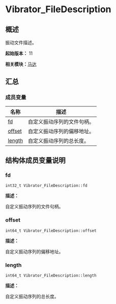 # Vibrator_FileDescription


## 概述

振动文件描述。

**起始版本：** 11

**相关模块：**[马达](_vibrator.md)


## 汇总


### 成员变量

| 名称 | 描述 |
| -------- | -------- |
| [fd](#fd) | 自定义振动序列的文件句柄。  |
| [offset](#offset) | 自定义振动序列的偏移地址。 |
| [length](#length) | 自定义振动序列的总长度。 |


## 结构体成员变量说明


### fd

```
int32_t Vibrator_FileDescription::fd
```
**描述：**

自定义振动序列的文件句柄。


### offset

```
int64_t Vibrator_FileDescription::offset
```
**描述：**

 自定义振动序列的偏移地址。

### length

```
int64_t Vibrator_FileDescription::length
```

**描述：**

自定义振动序列的总长度。